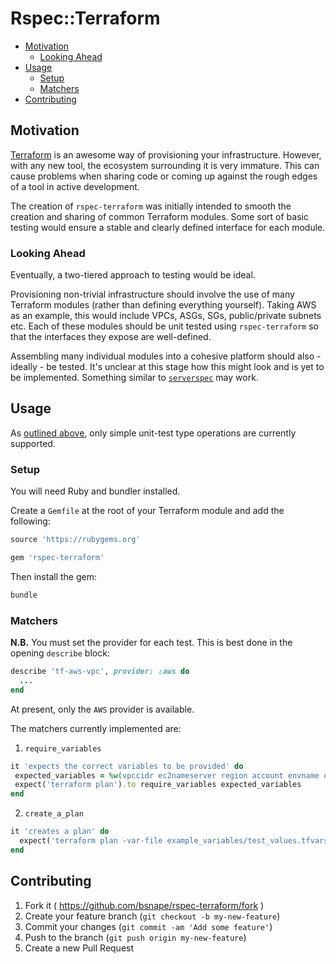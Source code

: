 # Rspec::Terraform

* [Motivation](#motivation)
  * [Looking Ahead](#looking-ahead)
* [Usage](#usage)
  * [Setup](#setup)
  * [Matchers](#matchers)
* [Contributing](#contributing)

## Motivation

[Terraform](https://github.com/hashicorp/terraform) is an awesome way of provisioning your infrastructure. However, with
any new tool, the ecosystem surrounding it is very immature. This can cause problems when sharing code or coming up
against the rough edges of a tool in active development.

The creation of `rspec-terraform` was initially intended to smooth the creation and sharing of common Terraform
modules. Some sort of basic testing would ensure a stable and clearly defined interface for each module.

### Looking Ahead

Eventually, a two-tiered approach to testing would be ideal.
 
Provisioning non-trivial infrastructure should involve the use of many Terraform modules (rather than defining
everything yourself). Taking AWS as an example, this would include VPCs, ASGs, SGs, public/private subnets etc. Each of
these modules should be unit tested using `rspec-terraform` so that the interfaces they expose are well-defined.

Assembling many individual modules into a cohesive platform should also - ideally - be tested. It's unclear at this
stage how this might look and is yet to be implemented. Something similar to
[`serverspec`](https://github.com/mizzy/serverspec) may work.

## Usage

As [outlined above](#motivation), only simple unit-test type operations are currently supported.

### Setup

You will need Ruby and bundler installed.

Create a `Gemfile` at the root of your Terraform module and add the following:

```ruby
source 'https://rubygems.org'

gem 'rspec-terraform'
```

Then install the gem:

```bash
bundle
```

### Matchers

**N.B.** You must set the provider for each test. This is best done in the opening `describe` block:

```ruby
describe 'tf-aws-vpc', provider: :aws do
  ...
end
```

At present, only the `AWS` provider is available.

The matchers currently implemented are:

1. `require_variables`

 ```ruby
 it 'expects the correct variables to be provided' do
  expected_variables = %w(vpccidr ec2nameserver region account envname domain)
  expect('terraform plan').to require_variables expected_variables
 end
 ```
2. `create_a_plan`

 ```ruby
 it 'creates a plan' do
   expect('terraform plan -var-file example_variables/test_values.tfvars').to create_a_plan
 end
 ```

## Contributing

1. Fork it ( https://github.com/bsnape/rspec-terraform/fork )
2. Create your feature branch (`git checkout -b my-new-feature`)
3. Commit your changes (`git commit -am 'Add some feature'`)
4. Push to the branch (`git push origin my-new-feature`)
5. Create a new Pull Request
